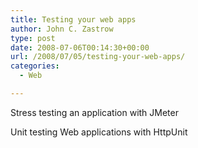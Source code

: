```yaml
---
title: Testing your web apps
author: John C. Zastrow
type: post
date: 2008-07-06T00:14:30+00:00
url: /2008/07/05/testing-your-web-apps/
categories:
  - Web

---
```

Stress testing an application with JMeter

Unit testing Web applications with HttpUnit